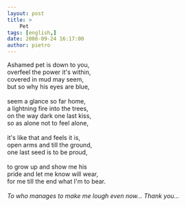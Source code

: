```yaml
---
layout: post
title: >
    Pet
tags: [english,]
date: 2008-09-24 16:17:00
author: pietro
---
```

Ashamed pet is down to you,<br/>overfeel the power it's within,<br/>covered in mud may seem,<br/>but so why his eyes are blue,<br/><br/>seem a glance so far home,<br/>a lightning fire into the trees,<br/>on the way dark one last kiss,<br/>so as alone not to feel alone,<br/><br/>it's like that and feels it is,<br/>open arms and till the ground,<br/>one last seed is to be proud,<br/><br/>to grow up and show me his<br/>pride and let me know will wear,<br/>for me till the end what I'm to bear.<br/><br/><span style="font-style: italic">To who manages to make me lough even now... Thank you...</span>
